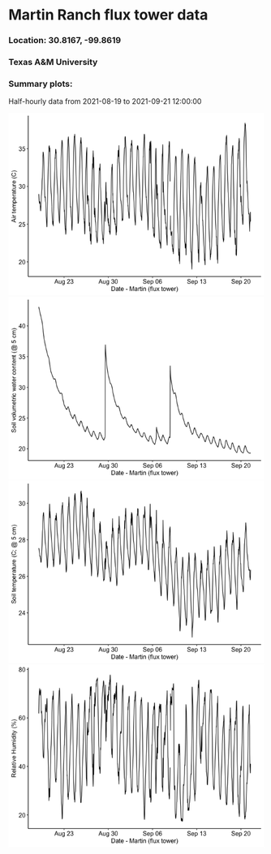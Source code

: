 Martin Ranch flux tower data
================

### Location: 30.8167, -99.8619

### Texas A&M University

### Summary plots:

Half-hourly data from 2021-08-19 to 2021-09-21 12:00:00

![](MartinFlux_files/figure-gfm/unnamed-chunk-2-1.png)<!-- -->![](MartinFlux_files/figure-gfm/unnamed-chunk-2-2.png)<!-- -->![](MartinFlux_files/figure-gfm/unnamed-chunk-2-3.png)<!-- -->![](MartinFlux_files/figure-gfm/unnamed-chunk-2-4.png)<!-- -->
